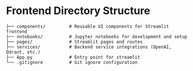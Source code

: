 # Frontend Directory Structure

```src/ # Root source directory
├── components/         # Reusable UI components for Streamlit frontend
├── notebooks/          # Jupyter notebooks for development and setup
├── pages/              # Streamlit pages and routes
├── services/           # Backend service integrations (OpenAI, Qdrant, etc.)
├── App.py              # Entry point for streamlit
└── .gitignore          # Git ignore configuration
```
